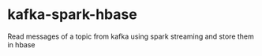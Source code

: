 # kafka-spark-hbase
Read messages of a topic from kafka using spark streaming and store them in hbase
